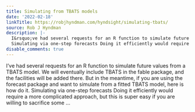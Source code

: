 ```yaml
---
title: Simulating from TBATS models
date: '2022-02-18'
linkTitle: https://robjhyndman.com/hyndsight/simulating-tbats/
source: Rob J Hyndman
description: |-
  I&rsquo;ve had several requests for an R function to simulate future values from a TBATS model. We will eventually include TBATS in the fable package, and the facilities will be added there. But in the meantime, if you are using the forecast package and want to simulate from a fitted TBATS model, here is how do it.
  Simulating via one-step forecasts Doing it efficiently would require a more complicated approach, but this is super easy if you are willing to sacrifice some ...
disable_comments: true
---
```

I&rsquo;ve had several requests for an R function to simulate future values from a TBATS model. We will eventually include TBATS in the fable package, and the facilities will be added there. But in the meantime, if you are using the forecast package and want to simulate from a fitted TBATS model, here is how do it.
Simulating via one-step forecasts Doing it efficiently would require a more complicated approach, but this is super easy if you are willing to sacrifice some ...
